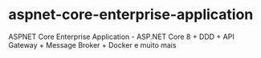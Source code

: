 # aspnet-core-enterprise-application
ASPNET Core Enterprise Application -  ASP.NET Core 8 + DDD + API Gateway + Message Broker + Docker e muito mais 
